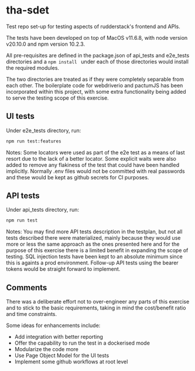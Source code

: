 # tha-sdet

Test repo set-up for testing aspects of rudderstack's frontend and APIs. 

The tests have been developed on top of MacOS v11.6.8, with node version v20.10.0 and npm version 10.2.3. 

All pre-requisites are defined in the package.json of api_tests and e2e_tests directories and a  `npm install ` 
under each of those directories would install the required modules. 

The two directories are treated as if they were completely separable from each other. 
The boilerplate code for webdriverio and pactumJS has been incorporated within this project, with some 
extra functionality being added to serve the testing scope of this exercise.  

## UI tests

Under e2e_tests directory, run: 

```sh
npm run test:features
```

Notes: Some locators were used as part of the e2e test as a means of last resort due to the lack of a better locator. 
Some explicit waits were also added to remove any flakiness of the test that could have been handled implicitly. 
Normally .env files would not be committed with real passwords and these would be kept as github secrets for CI purposes.

## API tests 

Under api_tests directory, run: 

```sh
npm run test
```

Notes: You may find more API tests description in the testplan, but not all tests described there were materialized, 
mainly because they would use more or less the same approach as the ones presented here and for the purpose of this 
exercise there is a limited benefit in expanding the scope of testing. SQL injection tests have been kept to an 
absolute minimum since this is againts a prod environment. Follow-up API tests using the bearer tokens would be straight 
forward to implement. 


## Comments

There was a deliberate effort not to over-engineer any parts of this exercise and to stick to the basic requirements, 
taking in mind the cost/benefit ratio and time constraints. 

Some ideas for enhancements include: 

- Add integration with better reporting
- Offer the capability to run the test in a dockerised mode
- Modularize the code more
- Use Page Object Model for the UI tests
- Implement some github workflows at root level 
